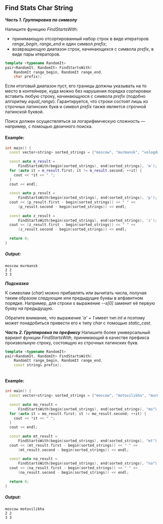 ## Find Stats Char String

***Часть 1. Группировка по символу***

Напишите функцию *FindStartsWith*:

- принимающую отсортированный набор строк в виде итераторов *range_begin*, *range_end* и один символ *prefix*;
- возвращающую диапазон строк, начинающихся с символа *prefix*, в виде пары итераторов.

```cpp
template <typename RandomIt>
pair<RandomIt, RandomIt> FindStartsWith(
    RandomIt range_begin, RandomIt range_end,
    char prefix);
```

Если итоговый диапазон пуст, его границы должны указывать на то место в контейнере, куда можно без нарушения порядка сортировки вставить любую строку, начинающуюся с символа *prefix* (подобно алгоритму *equal_range*). Гарантируется, что строки состоят лишь из строчных латинских букв и символ *prefix* также является строчной латинской буквой.

Поиск должен осуществляться за логарифмическую сложность — например, с помощью двоичного поиска.

#### Example:

```cpp
int main() {
  const vector<string> sorted_strings = {"moscow", "murmansk", "vologda"};
  
  const auto m_result =
      FindStartsWith(begin(sorted_strings), end(sorted_strings), 'm');
  for (auto it = m_result.first; it != m_result.second; ++it) {
    cout << *it << " ";
  }
  cout << endl;
  
  const auto p_result =
      FindStartsWith(begin(sorted_strings), end(sorted_strings), 'p');
  cout << (p_result.first - begin(sorted_strings)) << " " <<
      (p_result.second - begin(sorted_strings)) << endl;
  
  const auto z_result =
      FindStartsWith(begin(sorted_strings), end(sorted_strings), 'z');
  cout << (z_result.first - begin(sorted_strings)) << " " <<
      (z_result.second - begin(sorted_strings)) << endl;
  
  return 0;
}
```

##### Output:

```commandline
moscow murmansk
2 2
3 3
```

***Подсказка***

К символам (*char*) можно прибавлять или вычитать числа, получая таким образом следующие или предыдущие буквы в алфавитном порядке. Например, для строки *s* выражение *--s[0]* заменит её первую букву на предыдущую.

Обратите внимание, что выражение *'a' + 1* имеет тип *int* и поэтому может понадобиться привести его к типу *char* с помощью *static_cast*.

***Часть 2. Группировка по префиксу***
Напишите более универсальный вариант функции *FindStartsWith*, принимающий в качестве префикса произвольную строку, состоящую из строчных латинских букв.

```cpp
template <typename RandomIt>
pair<RandomIt, RandomIt> FindStartsWith(
    RandomIt range_begin, RandomIt range_end,
    const string& prefix);
    
```

#### Example:

```cpp
int main() {
  const vector<string> sorted_strings = {"moscow", "motovilikha", "murmansk"};
  
  const auto mo_result =
      FindStartsWith(begin(sorted_strings), end(sorted_strings), "mo");
  for (auto it = mo_result.first; it != mo_result.second; ++it) {
    cout << *it << " ";
  }
  cout << endl;
  
  const auto mt_result =
      FindStartsWith(begin(sorted_strings), end(sorted_strings), "mt");
  cout << (mt_result.first - begin(sorted_strings)) << " " <<
      (mt_result.second - begin(sorted_strings)) << endl;
  
  const auto na_result =
      FindStartsWith(begin(sorted_strings), end(sorted_strings), "na");
  cout << (na_result.first - begin(sorted_strings)) << " " <<
      (na_result.second - begin(sorted_strings)) << endl;
  
  return 0;
}
```

##### Output:

```commandline
moscow motovilikha
2 2
3 3
```
